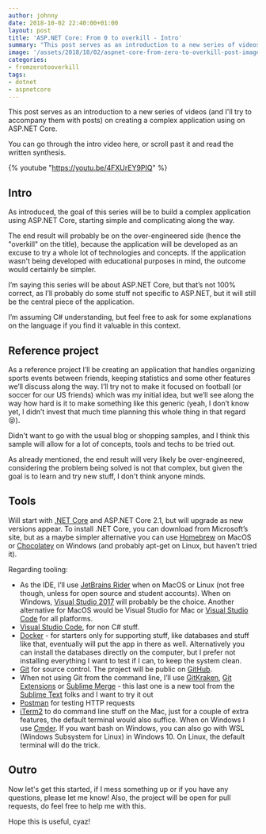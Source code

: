 ```yaml
---
author: johnny
date: 2018-10-02 22:40:00+01:00
layout: post
title: 'ASP.NET Core: From 0 to overkill - Intro'
summary: "This post serves as an introduction to a new series of videos (and I'll try to accompany them with posts) on creating a complex application using on ASP.NET Core."
image: '/assets/2018/10/02/aspnet-core-from-zero-to-overkill-post-image.jpg'
categories:
- fromzerotooverkill
tags:
- dotnet
- aspnetcore
---
```


This post serves as an introduction to a new series of videos (and I'll try to accompany them with posts) on creating a complex application using on ASP.NET Core.

You can go through the intro video here, or scroll past it and read the written synthesis.

{% youtube "https://youtu.be/4FXUrEY9PIQ" %}
<br />
## Intro

As introduced, the goal of this series will be to build a complex application using ASP.NET Core, starting simple and complicating along the way. 

The end result will probably be on the over-engineered side (hence the "overkill" on the title), because the application will be developed as an excuse to try a whole lot of technologies and concepts. If the application wasn't being developed with educational purposes in mind, the outcome would certainly be simpler.

I’m saying this series will be about ASP.NET Core, but that’s not 100% correct, as I’ll probably do some stuff not specific to ASP.NET, but it will still be the central piece of the application.

I’m assuming C# understanding, but feel free to ask for some explanations on the language if you find it valuable in this context.

## Reference project

As a reference project I’ll be creating an application that handles organizing sports events between friends, keeping statistics and some other features we’ll discuss along the way. I’ll try not to make it focused on football (or soccer for our US friends) which was my initial idea, but we’ll see along the way how hard is it to make something like this generic (yeah, I don’t know yet, I didn’t invest that much time planning this whole thing in that regard 😝).

Didn't want to go with the usual blog or shopping samples, and I think this sample will allow for a lot of concepts, tools and techs to be tried out.

As already mentioned, the end result will very likely be over-engineered, considering the problem being solved is not that complex, but given the goal is to learn and try new stuff, I don't think anyone minds.

## Tools

Will start with [.NET Core](https://www.microsoft.com/net) and ASP.NET Core 2.1, but will upgrade as new versions appear. To install .NET Core, you can download from Microsoft’s site, but as a maybe simpler alternative you can use [Homebrew](https://brew.sh/) on MacOS or [Chocolatey](https://chocolatey.org/) on Windows (and probably apt-get on Linux, but haven’t tried it).

Regarding tooling:

- As the IDE, I’ll use [JetBrains Rider](https://www.jetbrains.com/rider/) when on MacOS or Linux (not free though, unless for open source and student accounts). When on Windows, [Visual Studio 2017](https://visualstudio.microsoft.com/vs) will probably be the choice. Another alternative for MacOS would be Visual Studio for Mac or [Visual Studio Code](https://code.visualstudio.com/) for all platforms.
- [Visual Studio Code](https://code.visualstudio.com/), for non C# stuff.
- [Docker](https://www.docker.com/) - for starters only for supporting stuff, like databases and stuff like that, eventually will put the app in there as well. Alternatively you can install the databases directly on the computer, but I prefer not installing everything I want to test if I can, to keep the system clean.
- [Git](https://git-scm.com) for source control. The project will be public on [GitHub](https://github.com).
- When not using Git from the command line, I’ll use [GitKraken](https://www.gitkraken.com/), [Git Extensions](https://github.com/gitextensions/gitextensions) or [Sublime Merge](https://www.sublimemerge.com/) - this last one is a new tool from the [Sublime Text](https://www.sublimetext.com/) folks and I want to try it out
- [Postman](https://www.getpostman.com/) for testing HTTP requests
- [iTerm2](https://www.iterm2.com/) to do command line stuff on the Mac, just for a couple of extra features, the default terminal would also suffice. When on Windows I use [Cmder](http://cmder.net/). If you want bash on Windows, you can also go with WSL (Windows Subsystem for Linux) in Windows 10. On Linux, the default terminal will do the trick.

## Outro

Now let's get this started, if I mess something up or if you have any questions, please let me know!
Also, the project will be open for pull requests, do feel free to help me with this.

Hope this is useful, cyaz!